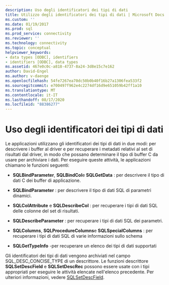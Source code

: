 ```yaml
---
description: Uso degli identificatori dei tipi di dati
title: Utilizzo degli identificatori dei tipi di dati | Microsoft Docs
ms.custom: ''
ms.date: 01/19/2017
ms.prod: sql
ms.prod_service: connectivity
ms.reviewer: ''
ms.technology: connectivity
ms.topic: conceptual
helpviewer_keywords:
- data types [ODBC], identifiers
- identifiers [ODBC], data types
ms.assetid: 467e0c0c-a818-4737-8a24-3d8e15c7e162
author: David-Engel
ms.author: v-daenge
ms.openlocfilehash: 54fe7267ea70dc50b0b40f16b27a1306fea533f2
ms.sourcegitcommit: e700497f962e4c2274df16d9e651059b42ff1a10
ms.translationtype: MT
ms.contentlocale: it-IT
ms.lasthandoff: 08/17/2020
ms.locfileid: "88386277"
---
```

# <a name="using-data-type-identifiers"></a>Uso degli identificatori dei tipi di dati
Le applicazioni utilizzano gli identificatori dei tipi di dati in due modi: per descrivere i buffer al driver e per recuperare i metadati relativi al set di risultati dal driver, in modo che possano determinare il tipo di buffer C da usare per archiviare i dati. Per eseguire queste attività, le applicazioni chiamano le funzioni seguenti:  
  
-   **SQLBindParameter**, **SQLBindCol**e **SQLGetData** : per descrivere il tipo di dati C dei buffer di applicazione.  
  
-   **SQLBindParameter** : per descrivere il tipo di dati SQL di parametri dinamici.  
  
-   **SQLColAttribute** e **SQLDescribeCol** : per recuperare i tipi di dati SQL delle colonne del set di risultati.  
  
-   **SQLDescribeParameter** : per recuperare i tipi di dati SQL dei parametri.  
  
-   **SQLColumns**, **SQLProcedureColumns**e **SQLSpecialColumns** : per recuperare i tipi di dati SQL di varie informazioni sullo schema  
  
-   **SQLGetTypeInfo** -per recuperare un elenco dei tipi di dati supportati  
  
 Gli identificatori dei tipi di dati vengono archiviati nel campo SQL_DESC_CONCISE_TYPE di un descrittore. Le funzioni descrittore **SQLSetDescField** e **SQLSetDescRec** possono essere usate con i tipi appropriati per eseguire le attività elencate nell'elenco precedente. Per ulteriori informazioni, vedere [SQLSetDescField](../../../odbc/reference/syntax/sqlsetdescfield-function.md).
